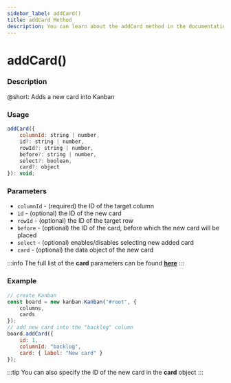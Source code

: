 ```yaml
---
sidebar_label: addCard()
title: addCard Method
description: You can learn about the addCard method in the documentation of the DHTMLX JavaScript Kanban library. Browse developer guides and API reference, try out code examples and live demos, and download a free 30-day evaluation version of DHTMLX Kanban.
---
```


# addCard()

### Description

@short: Adds a new card into Kanban

### Usage

~~~jsx {}
addCard({
    columnId: string | number,
    id?: string | number,
    rowId?: string | number,
    before?: string | number,
    select?: boolean,
    card?: object
}): void;
~~~

### Parameters

- `columnId` - (required) the ID of the target column 
- `id` -  (optional) the ID of the new card
- `rowId` - (optional) the ID of the target row
- `before` - (optional) the ID of the card, before which the new card will be placed  
- `select` - (optional) enables/disables selecting new added card
- `card` - (optional) the data object of the new card

:::info
The full list of the **card** parameters can be found [**here**](api/config/js_kanban_cards_config.md)
:::

### Example

~~~jsx {7-12}
// create Kanban
const board = new kanban.Kanban("#root", {
    columns,
    cards
});
// add new card into the "backlog" column
board.addCard({
    id: 1,
    columnId: "backlog",
    card: { label: "New card" }
});
~~~

:::tip
You can also specify the ID of the new card in the **card** object
:::
